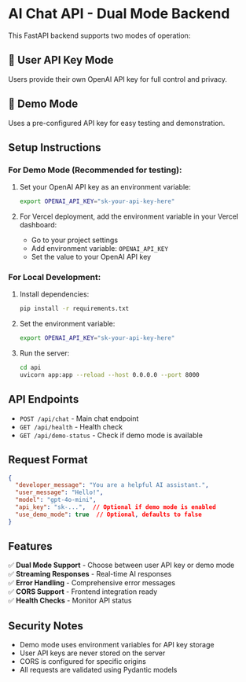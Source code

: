 # AI Chat API - Dual Mode Backend

This FastAPI backend supports two modes of operation:

## 🔑 User API Key Mode
Users provide their own OpenAI API key for full control and privacy.

## 🎯 Demo Mode  
Uses a pre-configured API key for easy testing and demonstration.

## Setup Instructions

### For Demo Mode (Recommended for testing):
1. Set your OpenAI API key as an environment variable:
   ```bash
   export OPENAI_API_KEY="sk-your-api-key-here"
   ```

2. For Vercel deployment, add the environment variable in your Vercel dashboard:
   - Go to your project settings
   - Add environment variable: `OPENAI_API_KEY`
   - Set the value to your OpenAI API key

### For Local Development:
1. Install dependencies:
   ```bash
   pip install -r requirements.txt
   ```

2. Set the environment variable:
   ```bash
   export OPENAI_API_KEY="sk-your-api-key-here"
   ```

3. Run the server:
   ```bash
   cd api
   uvicorn app:app --reload --host 0.0.0.0 --port 8000
   ```

## API Endpoints

- `POST /api/chat` - Main chat endpoint
- `GET /api/health` - Health check
- `GET /api/demo-status` - Check if demo mode is available

## Request Format

```json
{
  "developer_message": "You are a helpful AI assistant.",
  "user_message": "Hello!",
  "model": "gpt-4o-mini",
  "api_key": "sk-...",  // Optional if demo mode is enabled
  "use_demo_mode": true  // Optional, defaults to false
}
```

## Features

✅ **Dual Mode Support** - Choose between user API key or demo mode  
✅ **Streaming Responses** - Real-time AI responses  
✅ **Error Handling** - Comprehensive error messages  
✅ **CORS Support** - Frontend integration ready  
✅ **Health Checks** - Monitor API status  

## Security Notes

- Demo mode uses environment variables for API key storage
- User API keys are never stored on the server
- CORS is configured for specific origins
- All requests are validated using Pydantic models 